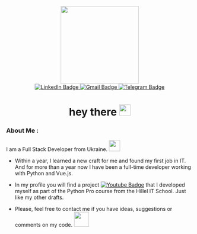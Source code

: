 <div id="header" align="center">
  <img src="https://media.giphy.com/media/TLnWsIBRegQyWxG4Dw/giphy.gif" width="210"/>
</div>

<div id="badges" align="center">
  <a href="https://www.linkedin.com/in/anna-pichuhina/">
    <img src="https://img.shields.io/badge/LinkedIn-grey?style=for-the-badge&logo=linkedin&logoColor=white" alt="LinkedIn Badge"/>
  </a>
  <a href="ann.pichuhina@gmail.com">
    <img src="https://img.shields.io/badge/Gmail-yellow?style=for-the-badge&logo=gmail&logoColor=white" alt="Gmail Badge"/>
  </a>
  <a href="https://t.me/unpichugina">
    <img src="https://img.shields.io/badge/Telegram-grey?style=for-the-badge&logo=telegram&logoColor=white" alt="Telegram Badge"/>
  </a>
  <br>
  <img src="https://komarev.com/ghpvc/?username=unpichugina&style=flat-square&color=critical" alt=""/>
  <h1>
    hey there
    <img src="https://media.giphy.com/media/hvRJCLFzcasrR4ia7z/giphy.gif" width="30px"/>
  </h1>
</div>
<!-- 
<div align="center">
  <img src="https://media.giphy.com/media/k0ijJhqrUP4T2EvmJ1/giphy.gif" width="600" height="300"/>
</div> -->

### About Me :

I am a Full Stack Developer from Ukraine. <img src="https://media.giphy.com/media/mICujTpmbE1rtefgSJ/giphy.gif" width="30"> 

- Within a year, I learned a new craft for me and found my first job in IT. And for more than a year now I have been a full-time developer working with Python and Vue.js.

-  In my profile you will find a project <a href="https://github.com/unpichugina/food-delivery-app">
    <img src="https://img.shields.io/badge/Food Delivery App-yellow?style=flat" alt="Youtube Badge"/></a> that I developed myself as part of the Python Pro сourse from the Hillel IT School. Just like my other drafts.
    
- Please, feel free to contact me if you have ideas, suggestions or comments on my code. <img src="https://media.giphy.com/media/jVTkFo55fUIRUJsw3z/giphy.gif" width="40"> 

